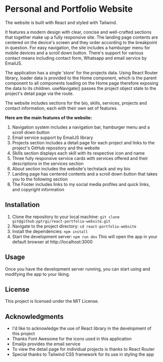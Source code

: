 # Personal and Portfolio Website

The website is built with React and styled with Tailwind.

It features a modern design with clear, concise and well-crafted sections that together make up a fully responsive site. The landing page contents are centered on the device's screen and they order according to the breakpoint in question. For easy navigation, the site includes a hamburger menu for mobile devices and a scroll down button. There's support for various contact means including contact form, Whatsapp and email service by EmailJS.

The application has a single 'store' for the projects data. Using React Router library, loader data is provided to the Home component, which is the parent component to all components loading on the Home page therefore exposing the data to its children. useNavigate() passes the project object state to the project's detail page via the route.

The website includes sections for the bio, skills, services, projects and contact information, each with their own set of features.

**Here are the main features of the website:**

1. Navigation system includes a navigation bar, hamburger menu and a scroll down button
1. Email service support by EmailJS library
1. Projects section includes a detail page for each project and links to the project's GitHub repository and the website
1. Skills section displays each skill with its respective icon and name
1. Three fully responsive service cards with services offered and their descriptions in the services section
1. About section includes the website's techstack and my bio
1. Landing page has centered contents and a scroll down button that takes you to the following section
1. The Footer includes links to my social media profiles and quick links, and copyright information

## Installation

1. Clone the repository to your local machine: `git clone git@github:pptrgi/react-portfolio-website.git`
1. Navigate to the project directory: `cd react-portfolio-website`
1. Install the dependencies: `npm install`
1. Start the development server: `npm run dev`
   This will open the app in your default browser at http://localhost:3000

## Usage

Once you have the development server running, you can start using and modifying the app to your liking.

## License

This project is licensed under the MIT License.

## Acknowledgments

- I'd like to acknowledge the use of React library in the development of this project
- Thanks Font Awesome for the icons used in this application
- Emailjs provides the email service
- To view the detail page for individual projects is thanks to React Router
- Special thanks to Tailwind CSS framework for its use in styling the app
